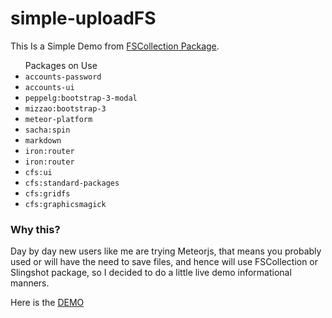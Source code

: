 # simple-uploadFS

This Is a Simple Demo from [FSCollection Package](https://github.com/CollectionFS/Meteor-CollectionFS).
<ul>
<span>Packages on Use</span><br>
<li><code>accounts-password</code></li>
<li><code>accounts-ui</code></li>
<li><code>peppelg:bootstrap-3-modal</code></li>
<li><code>mizzao:bootstrap-3</code></li>
<li><code>meteor-platform</code></li>
<li><code>sacha:spin</code></li>
<li><code>markdown</code></li>
<li><code>iron:router</code></li>
<li><code>iron:router</code></li>
<li><code>cfs:ui </code></li>
<li><code>cfs:standard-packages</code></li>
<li><code>cfs:gridfs</code></li>
<li><code>cfs:graphicsmagick</code></li>
</ul>
<h3>Why this?</h3>

Day by day new users like me are trying Meteorjs, that means you probably used or will have the need to save files, and hence will use FSCollection or Slingshot package, so I decided to do a little live demo informational manners.

Here is the [DEMO](http://demo.fscollection.meteor.com)
